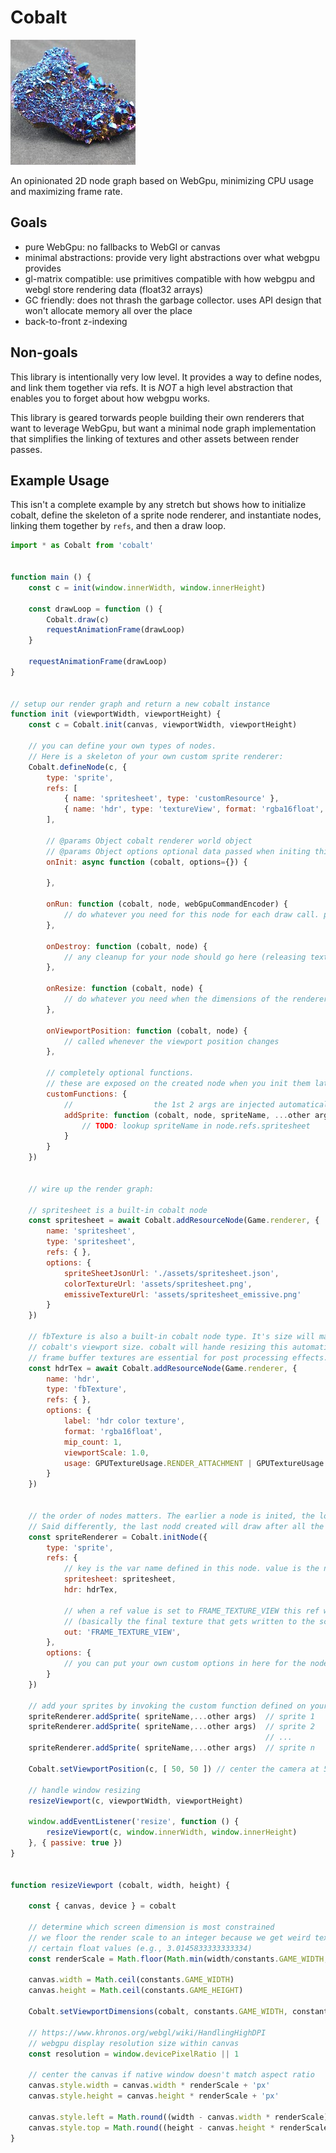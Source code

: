 # Cobalt

![A chunk of cobalt](cobalt2.jpeg)

An opinionated 2D node graph based on WebGpu, minimizing CPU usage and maximizing frame rate.


## Goals

* pure WebGpu: no fallbacks to WebGl or canvas
* minimal abstractions: provide very light abstractions over what webgpu provides
* gl-matrix compatible: use primitives compatible with how webgpu and webgl store rendering data (float32 arrays)
* GC friendly: does not thrash the garbage collector. uses API design that won't allocate memory all over the place
* back-to-front z-indexing


## Non-goals
This library is intentionally very low level. It provides a way to define nodes, and link them together via refs.
It is _NOT_ a high level abstraction that enables you to forget about how webgpu works.

This library is geared torwards people building their own renderers that want to leverage WebGpu, but want a minimal
node graph implementation that simplifies the linking of textures and other assets between render passes.


## Example Usage

This isn't a complete example by any stretch but shows how to initialize cobalt, 
define the skeleton of a sprite node renderer, and instantiate nodes, linking them together by `refs`, and then a draw loop.

```js
import * as Cobalt from 'cobalt'


function main () {
	const c = init(window.innerWidth, window.innerHeight)

	const drawLoop = function () {
		Cobalt.draw(c)
		requestAnimationFrame(drawLoop)
	}

	requestAnimationFrame(drawLoop)
}


// setup our render graph and return a new cobalt instance
function init (viewportWidth, viewportHeight) {
	const c = Cobalt.init(canvas, viewportWidth, viewportHeight)

	// you can define your own types of nodes.
	// Here is a skeleton of your own custom sprite renderer:
	Cobalt.defineNode(c, {
		type: 'sprite',
	    refs: [
	    	{ name: 'spritesheet', type: 'customResource' },
	        { name: 'hdr', type: 'textureView', format: 'rgba16float', access: 'write' },
	    ],

	    // @params Object cobalt renderer world object
	    // @params Object options optional data passed when initing this node
	    onInit: async function (cobalt, options={}) {
	        
	    },

	    onRun: function (cobalt, node, webGpuCommandEncoder) {
	        // do whatever you need for this node for each draw call. perform webgpu renderpasses, etc.
	    },

	    onDestroy: function (cobalt, node) {
	        // any cleanup for your node should go here (releasing textures, etc.
	    },

	    onResize: function (cobalt, node) {
	        // do whatever you need when the dimensions of the renderer change (resize textures, etc.)
	    },

	    onViewportPosition: function (cobalt, node) {
	        // called whenever the viewport position changes
	    },

	    // completely optional functions.
	    // these are exposed on the created node when you init them later.
	    customFunctions: {
	    	//                  the 1st 2 args are injected automatically by cobalt
	    	addSprite: function (cobalt, node, spriteName, ...other args can follow here) {
	    		// TODO: lookup spriteName in node.refs.spritesheet
	    	}
	    }
	})


	// wire up the render graph:

	// spritesheet is a built-in cobalt node
	const spritesheet = await Cobalt.addResourceNode(Game.renderer, {
	    name: 'spritesheet',
	    type: 'spritesheet',
	    refs: { },
	    options: {
	        spriteSheetJsonUrl: './assets/spritesheet.json',
	        colorTextureUrl: 'assets/spritesheet.png',
	        emissiveTextureUrl: 'assets/spritesheet_emissive.png'
	    }
	})

	// fbTexture is also a built-in cobalt node type. It's size will match
	// cobalt's viewport size. cobalt will hande resizing this automatically.
	// frame buffer textures are essential for post processing effects.
	const hdrTex = await Cobalt.addResourceNode(Game.renderer, {
	    name: 'hdr',
	    type: 'fbTexture',
	    refs: { },
	    options: {
	        label: 'hdr color texture',
	        format: 'rgba16float',
	        mip_count: 1,
	        viewportScale: 1.0,
	        usage: GPUTextureUsage.RENDER_ATTACHMENT | GPUTextureUsage.STORAGE_BINDING | GPUTextureUsage.TEXTURE_BINDING,
	    }
	})


	// the order of nodes matters. The earlier a node is inited, the lower the z-index.
	// Said differently, the last nodd created will draw after all the other nodes.
	const spriteRenderer = Cobalt.initNode({
		type: 'sprite',
	    refs: {
	        // key is the var name defined in this node. value is the node being pointed to
	        spritesheet: spritesheet,
	        hdr: hdrTex,

	        // when a ref value is set to FRAME_TEXTURE_VIEW this ref will be set to the current frames default view texture.
	        // (basically the final texture that gets written to the screen)
	        out: 'FRAME_TEXTURE_VIEW',
	    },
	    options: {
	        // you can put your own custom options in here for the node that are passed when a new node of this type is init'd
	    }
	})

	// add your sprites by invoking the custom function defined on your sprite node
	spriteRenderer.addSprite( spriteName,...other args)  // sprite 1
	spriteRenderer.addSprite( spriteName,...other args)  // sprite 2
	                                                     // ...
	spriteRenderer.addSprite( spriteName,...other args)  // sprite n

	Cobalt.setViewportPosition(c, [ 50, 50 ]) // center the camera at 50, 50

	// handle window resizing
	resizeViewport(c, viewportWidth, viewportHeight)

	window.addEventListener('resize', function () {
		resizeViewport(c, window.innerWidth, window.innerHeight)
	}, { passive: true })
}


function resizeViewport (cobalt, width, height) {

    const { canvas, device } = cobalt

    // determine which screen dimension is most constrained
    // we floor the render scale to an integer because we get weird texture artifacts when trying to render at
    // certain float values (e.g., 3.0145833333333334)
    const renderScale = Math.floor(Math.min(width/constants.GAME_WIDTH, height/constants.GAME_HEIGHT))

    canvas.width = Math.ceil(constants.GAME_WIDTH)
    canvas.height = Math.ceil(constants.GAME_HEIGHT)

    Cobalt.setViewportDimensions(cobalt, constants.GAME_WIDTH, constants.GAME_HEIGHT)

    // https://www.khronos.org/webgl/wiki/HandlingHighDPI
    // webgpu display resolution size within canvas
    const resolution = window.devicePixelRatio || 1

    // center the canvas if native window doesn't match aspect ratio
    canvas.style.width = canvas.width * renderScale + 'px'
    canvas.style.height = canvas.height * renderScale + 'px'
    
    canvas.style.left = Math.round((width - canvas.width * renderScale) / 2) + 'px'
    canvas.style.top = Math.round((height - canvas.height * renderScale) / 2) + 'px'
}

```
